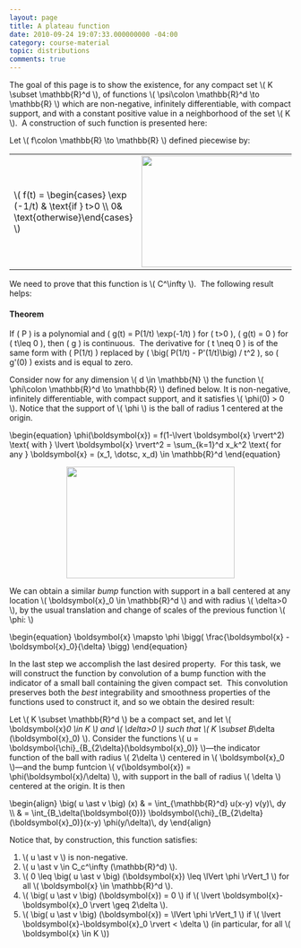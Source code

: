 ```yaml
---
layout: page
title: A plateau function
date: 2010-09-24 19:07:33.000000000 -04:00
category: course-material
topic: distributions
comments: true
---
```


The goal of this page is to show the existence, for any compact set <span>\\( K \subset \mathbb{R}^d \\)</span>, of functions <span>\\( \psi\colon \mathbb{R}^d \to \mathbb{R} \\)</span> which are non-negative, infinitely differentiable, with compact support, and with a constant positive value in a neighborhood of the set <span>\\( K \\)</span>.  A construction of such function is presented here:

Let <span>\\( f\colon \mathbb{R} \to \mathbb{R} \\)</span> defined piecewise by:

<table style="border-width:0;margin-left:auto; margin-right:auto;">
<tbody>
<tr>
<td style="vertical-align:middle;border-width:0;">\( f(t) = \begin{cases} \exp (-1/t) & \text{if } t>0 \\ 0&  \text{otherwise}\end{cases} \)</span></td>
<td style="border-width:0;"><a href="http://blancosilva.files.wordpress.com/2010/09/msp106919cacf0cih9fhe3f00002cc7h1746c29gf70.gif"><img class="aligncenter size-full wp-image-409" title="MSP106919cacf0cih9fhe3f00002cc7h1746c29gf70" src="https://blancosilva.files.wordpress.com/2010/09/msp106919cacf0cih9fhe3f00002cc7h1746c29gf70.gif?w=595" alt="" width="300" height="199" /></a></td>
</tr>
</tbody>
</table>

We need to prove that this function is <span>\\( C^\infty \\)</span>.  The following result helps:

<div class="well">
<h4>Theorem</h4>

If \( P \) is a polynomial and \( g(t) = P(1/t) \exp(-1/t) \) for \( t>0 \), \( g(t) = 0 \) for \( t\leq 0 \), then \( g \) is continuous.  The derivative for \( t \neq 0 \) is of the same form with \( P(1/t) \) replaced by \( \big( P(1/t) - P'(1/t)\big) / t^2 \), so \( g'(0) \) exists and is equal to zero.
</div>

Consider now for any dimension <span>\\( d \in \mathbb{N} \\)</span> the function <span>\\( \phi\colon \mathbb{R}^d \to \mathbb{R} \\)</span> defined below.  It is non-negative, infinitely differentiable, with compact support, and it satisfies <span>\\( \phi(0) > 0 \\)</span>. Notice that the support of <span>\\( \phi \\)</span> is the ball of radius 1 centered at the origin.

<div>
	\begin{equation}
	\phi(\boldsymbol{x}) = f(1-\lvert \boldsymbol{x} \rvert^2) \text{ with } \lvert \boldsymbol{x} \rvert^2 = \sum_{k=1}^d x_k^2 \text{ for any } \boldsymbol{x} = (x_1, \dotsc, x_d) \in \mathbb{R}^d
	\end{equation}
</div>

<p style="text-align:center;border-width:0;">
	<img src="https://blancosilva.files.wordpress.com/2010/09/msp115219cacg2fefhc1ec000005dgd99c5gc5icefd.gif?w=595" alt="" style="width:300;height:199" />
</p>

We can obtain a similar *bump* function with support in a ball centered at any location <span>\\( \boldsymbol{x}_0 \in \mathbb{R}^d \\)</span> and with radius <span>\\( \delta>0 \\)</span>, by the usual translation and change of scales of the previous function <span>\\( \phi: \\)</span>

<div>
	\begin{equation}
	\boldsymbol{x} \mapsto \phi \bigg( \frac{\boldsymbol{x} - \boldsymbol{x}_0}{\delta} \bigg)
	\end{equation}
</div>

In the last step we accomplish the last desired property.  For this task, we will construct the function by convolution of a bump function with the indicator of a small ball containing the given compact set.  This convolution preserves both the *best* integrability and smoothness properties of the functions used to construct it, and so we obtain the desired result:

Let <span>\\( K \subset \mathbb{R}^d \\)</span> be a compact set, and let <span>\\( \boldsymbol{x}_0 \in K \\)</span> and <span>\\( \delta>0 \\)</span> such that <span>\\( K \subset B_\delta (\boldsymbol{x}_0) \\)</span>. Consider the functions <span>\\( u = \boldsymbol{\chi}\_{B\_{2\delta}(\boldsymbol{x}\_0)} \\)</span>—the indicator function of the ball with radius <span>\\( 2\delta \\)</span> centered in <span>\\( \boldsymbol{x}_0 \\)</span>—and the bump funtcion <span>\\( v(\boldsymbol{x}) = \phi(\boldsymbol{x}/\delta) \\)</span>, with support in the ball of radius <span>\\( \delta \\)</span> centered at the origin.  It is then

<div>
	\begin{align}
	\big( u \ast v \big) (x) & = \int_{\mathbb{R}^d} u(x-y) v(y)\, dy \\
    & = \int_{B_\delta(\boldsymbol{0})} \boldsymbol{\chi}_{B_{2\delta}(\boldsymbol{x}_0)}(x-y) \phi(y/\delta)\, dy
    \end{align}
</div>

Notice that, by construction, this function satisfies:

1. <span>\\( u \ast v \\)</span> is non-negative.
2. <span>\\( u \ast v \in C_c^\infty (\mathbb{R}^d) \\)</span>.
3. <span>\\( 0 \leq \big( u \ast v \big) (\boldsymbol{x}) \leq \lVert \phi \rVert_1 \\)</span> for all <span>\\( \boldsymbol{x} \in \mathbb{R}^d \\)</span>.
4. <span>\\( \big( u \ast v \big) (\boldsymbol{x}) = 0 \\)</span> if <span>\\( \lvert \boldsymbol{x}-\boldsymbol{x}_0 \rvert \geq 2\delta \\)</span>.
5. <span>\\( \big( u \ast v \big) (\boldsymbol{x}) = \lVert \phi \rVert_1 \\)</span> if <span>\\( \lvert \boldsymbol{x}-\boldsymbol{x}_0 \rvert &lt; \delta \\)</span> (in particular, for all <span>\\( \boldsymbol{x} \in K \\)</span>)
